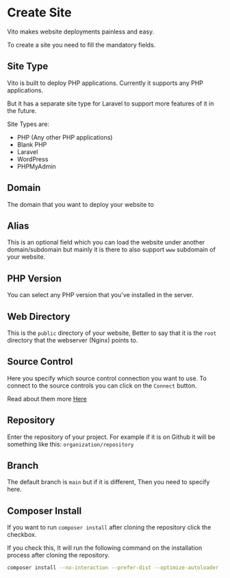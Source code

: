 # Create Site

Vito makes website deployments painless and easy.

To create a site you need to fill the mandatory fields.

## Site Type

Vito is built to deploy PHP applications. Currently it supports any PHP applications.

But it has a separate site type for Laravel to support more features of it in the future.

Site Types are:

- PHP (Any other PHP applications)
- Blank PHP
- Laravel
- WordPress
- PHPMyAdmin

## Domain

The domain that you want to deploy your website to

## Alias

This is an optional field which you can load the website under another domain/subdomain but mainly it is there to also support `www` subdomain of your website.

## PHP Version

You can select any PHP version that you've installed in the server.

## Web Directory

This is the `public` directory of your website, Better to say that it is the `root` directory that the webserver (Nginx) points to.

## Source Control

Here you specify which source control connection you want to use. To connect to the source controls you can click on the `Connect` button.

Read about them more [Here](../settings/source-controls)

## Repository

Enter the repository of your project. For example if it is on Github it will be something like this:
`organization/repository`

## Branch

The default branch is `main` but if it is different, Then you need to specify here.

## Composer Install

If you want to run `composer install` after cloning the repository click the checkbox.

If you check this, It will run the following command on the installation process after cloning the repository.

```sh
composer install --no-interaction --prefer-dist --optimize-autoloader --no-dev
```
